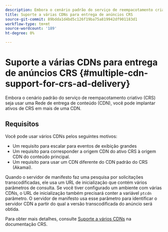 ```yaml
---
description: Embora o cenário padrão do serviço de reempacotamento criativo (CRS) seja usar uma Rede de entrega de conteúdo (CDN), você pode implantar ativos de CRS em mais de uma CDN.
title: Suporte a várias CDNs para entrega de anúncios CRS
source-git-commit: 89bdda1d4bd5c126f19ba75a819942df901183d1
workflow-type: tm+mt
source-wordcount: '189'
ht-degree: 0%

---
```



# Suporte a várias CDNs para entrega de anúncios CRS {#multiple-cdn-support-for-crs-ad-delivery}

Embora o cenário padrão do serviço de reempacotamento criativo (CRS) seja usar uma Rede de entrega de conteúdo (CDN), você pode implantar ativos de CRS em mais de uma CDN.

## Requisitos

Você pode usar vários CDNs pelos seguintes motivos:

* Um requisito para escalar para eventos de exibição grandes
* Um requisito para corresponder a origem CDN do ativo CRS à origem CDN do conteúdo principal.
* Um requisito para usar um CDN diferente do CDN padrão do CRS (Akamai).

Quando o servidor de manifesto faz uma pesquisa por solicitações transcodificadas, ele usa um URL de inicialização que contém vários parâmetros de consulta. Se você tiver configurado um ambiente com várias CDNs, o URL de inicialização também precisará conter a variável `ptcdn` parâmetro. O servidor de manifesto usa esse parâmetro para identificar o servidor CDN a partir do qual a versão transcodificada do anúncio será obtida.

Para obter mais detalhes, consulte [Suporte a vários CDNs](../../~old-creative-repackaging-service/multi-cdn-supportt.md) na documentação CRS.
